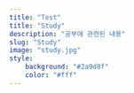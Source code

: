 ```yaml
---
title: "Test"
title: "Study"
description: "공부에 관련된 내용"
slug: "Study"
image: "study.jpg"
style:
    background: "#2a9d8f"
    color: "#fff"
---
```

